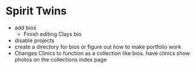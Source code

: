 # Spirit Twins
- add bios
  - Finish editing Clays bio
- disable projects  
- create a directory for bios or figure out how to make portfolio work
- Changes Clinics to function as a collection like bios. have clinics show photos on the collections index page
